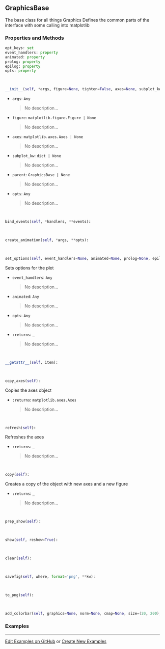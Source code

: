 ## <a id="McUtils.Plots.Graphics.GraphicsBase">GraphicsBase</a>
The base class for all things Graphics
Defines the common parts of the interface with some calling into matplotlib

### Properties and Methods
```python
opt_keys: set
event_handlers: property
animated: property
prolog: property
epilog: property
opts: property
```
<a id="McUtils.Plots.Graphics.GraphicsBase.__init__">&nbsp;</a>
```python
__init__(self, *args, figure=None, tighten=False, axes=None, subplot_kw=None, parent=None, image_size=None, padding=None, aspect_ratio=None, non_interactive=None, mpl_backend=None, theme=None, prop_manager=<class 'McUtils.Plots.Properties.GraphicsPropertyManager'>, theme_manager=<class 'McUtils.Plots.Styling.ThemeManager'>, managed=None, **opts): 
```

- `args`: `Any`
    >No description...
- `figure`: `matplotlib.figure.Figure | None`
    >No description...
- `axes`: `matplotlib.axes.Axes | None`
    >No description...
- `subplot_kw`: `dict | None`
    >No description...
- `parent`: `GraphicsBase | None`
    >No description...
- `opts`: `Any`
    >No description...

<a id="McUtils.Plots.Graphics.GraphicsBase.bind_events">&nbsp;</a>
```python
bind_events(self, *handlers, **events): 
```

<a id="McUtils.Plots.Graphics.GraphicsBase.create_animation">&nbsp;</a>
```python
create_animation(self, *args, **opts): 
```

<a id="McUtils.Plots.Graphics.GraphicsBase.set_options">&nbsp;</a>
```python
set_options(self, event_handlers=None, animated=None, prolog=None, epilog=None, **opts): 
```
Sets options for the plot
- `event_handlers`: `Any`
    >No description...
- `animated`: `Any`
    >No description...
- `opts`: `Any`
    >No description...
- `:returns`: `_`
    >No description...

<a id="McUtils.Plots.Graphics.GraphicsBase.__getattr__">&nbsp;</a>
```python
__getattr__(self, item): 
```

<a id="McUtils.Plots.Graphics.GraphicsBase.copy_axes">&nbsp;</a>
```python
copy_axes(self): 
```
Copies the axes object
- `:returns`: `matplotlib.axes.Axes`
    >No description...

<a id="McUtils.Plots.Graphics.GraphicsBase.refresh">&nbsp;</a>
```python
refresh(self): 
```
Refreshes the axes
- `:returns`: `_`
    >No description...

<a id="McUtils.Plots.Graphics.GraphicsBase.copy">&nbsp;</a>
```python
copy(self): 
```
Creates a copy of the object with new axes and a new figure
- `:returns`: `_`
    >No description...

<a id="McUtils.Plots.Graphics.GraphicsBase.prep_show">&nbsp;</a>
```python
prep_show(self): 
```

<a id="McUtils.Plots.Graphics.GraphicsBase.show">&nbsp;</a>
```python
show(self, reshow=True): 
```

<a id="McUtils.Plots.Graphics.GraphicsBase.clear">&nbsp;</a>
```python
clear(self): 
```

<a id="McUtils.Plots.Graphics.GraphicsBase.savefig">&nbsp;</a>
```python
savefig(self, where, format='png', **kw): 
```

<a id="McUtils.Plots.Graphics.GraphicsBase.to_png">&nbsp;</a>
```python
to_png(self): 
```

<a id="McUtils.Plots.Graphics.GraphicsBase.add_colorbar">&nbsp;</a>
```python
add_colorbar(self, graphics=None, norm=None, cmap=None, size=(20, 200), tick_padding=40, **kw): 
```

### Examples


___

[Edit Examples on GitHub](https://github.com/McCoyGroup/References/edit/gh-pages/Documentation/examples/McUtils/Plots/Graphics/GraphicsBase.md) or 
[Create New Examples](https://github.com/McCoyGroup/References/new/gh-pages/?filename=Documentation/examples/McUtils/Plots/Graphics/GraphicsBase.md)